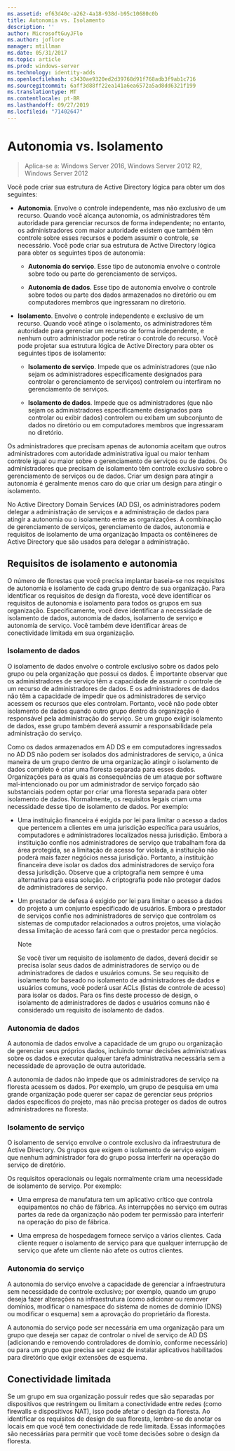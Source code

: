 ```yaml
---
ms.assetid: ef63d40c-a262-4a18-938d-b95c10680c0b
title: Autonomia vs. Isolamento
description: ''
author: MicrosoftGuyJFlo
ms.author: joflore
manager: mtillman
ms.date: 05/31/2017
ms.topic: article
ms.prod: windows-server
ms.technology: identity-adds
ms.openlocfilehash: c3430ae9320ed2d39768d91f768adb3f9ab1c716
ms.sourcegitcommit: 6aff3d88ff22ea141a6ea6572a5ad8dd6321f199
ms.translationtype: MT
ms.contentlocale: pt-BR
ms.lasthandoff: 09/27/2019
ms.locfileid: "71402647"
---
```

# <a name="autonomy-vs-isolation"></a>Autonomia vs. Isolamento

>Aplica-se a: Windows Server 2016, Windows Server 2012 R2, Windows Server 2012

Você pode criar sua estrutura de Active Directory lógica para obter um dos seguintes:  
  
-   **Autonomia**. Envolve o controle independente, mas não exclusivo de um recurso. Quando você alcança autonomia, os administradores têm autoridade para gerenciar recursos de forma independente; no entanto, os administradores com maior autoridade existem que também têm controle sobre esses recursos e podem assumir o controle, se necessário. Você pode criar sua estrutura de Active Directory lógica para obter os seguintes tipos de autonomia:  
  
    -   **Autonomia do serviço**. Esse tipo de autonomia envolve o controle sobre todo ou parte do gerenciamento de serviços.  
  
    -   **Autonomia de dados**. Esse tipo de autonomia envolve o controle sobre todos ou parte dos dados armazenados no diretório ou em computadores membros que ingressaram no diretório.  
  
-   **Isolamento**. Envolve o controle independente e exclusivo de um recurso. Quando você atinge o isolamento, os administradores têm autoridade para gerenciar um recurso de forma independente, e nenhum outro administrador pode retirar o controle do recurso. Você pode projetar sua estrutura lógica de Active Directory para obter os seguintes tipos de isolamento:  
  
    -   **Isolamento de serviço**. Impede que os administradores (que não sejam os administradores especificamente designados para controlar o gerenciamento de serviços) controlem ou interfiram no gerenciamento de serviços.  
  
    -   **Isolamento de dados**. Impede que os administradores (que não sejam os administradores especificamente designados para controlar ou exibir dados) controlem ou exibam um subconjunto de dados no diretório ou em computadores membros que ingressaram no diretório.  
  
Os administradores que precisam apenas de autonomia aceitam que outros administradores com autoridade administrativa igual ou maior tenham controle igual ou maior sobre o gerenciamento de serviços ou de dados. Os administradores que precisam de isolamento têm controle exclusivo sobre o gerenciamento de serviços ou de dados. Criar um design para atingir a autonomia é geralmente menos caro do que criar um design para atingir o isolamento.  
  
No Active Directory Domain Services (AD DS), os administradores podem delegar a administração de serviços e a administração de dados para atingir a autonomia ou o isolamento entre as organizações. A combinação de gerenciamento de serviços, gerenciamento de dados, autonomia e requisitos de isolamento de uma organização Impacta os contêineres de Active Directory que são usados para delegar a administração.  
  
## <a name="isolation-and-autonomy-requirements"></a>Requisitos de isolamento e autonomia  
O número de florestas que você precisa implantar baseia-se nos requisitos de autonomia e isolamento de cada grupo dentro de sua organização. Para identificar os requisitos de design da floresta, você deve identificar os requisitos de autonomia e isolamento para todos os grupos em sua organização. Especificamente, você deve identificar a necessidade de isolamento de dados, autonomia de dados, isolamento de serviço e autonomia de serviço. Você também deve identificar áreas de conectividade limitada em sua organização.  
  
### <a name="data-isolation"></a>Isolamento de dados  
O isolamento de dados envolve o controle exclusivo sobre os dados pelo grupo ou pela organização que possui os dados. É importante observar que os administradores de serviço têm a capacidade de assumir o controle de um recurso de administradores de dados. E os administradores de dados não têm a capacidade de impedir que os administradores de serviço acessem os recursos que eles controlam. Portanto, você não pode obter isolamento de dados quando outro grupo dentro da organização é responsável pela administração do serviço. Se um grupo exigir isolamento de dados, esse grupo também deverá assumir a responsabilidade pela administração do serviço.  
  
Como os dados armazenados em AD DS e em computadores ingressados no AD DS não podem ser isolados dos administradores de serviço, a única maneira de um grupo dentro de uma organização atingir o isolamento de dados completo é criar uma floresta separada para esses dados. Organizações para as quais as consequências de um ataque por software mal-intencionado ou por um administrador de serviço forçado são substanciais podem optar por criar uma floresta separada para obter isolamento de dados. Normalmente, os requisitos legais criam uma necessidade desse tipo de isolamento de dados. Por exemplo:  
  
-   Uma instituição financeira é exigida por lei para limitar o acesso a dados que pertencem a clientes em uma jurisdição específica para usuários, computadores e administradores localizados nessa jurisdição. Embora a instituição confie nos administradores de serviço que trabalham fora da área protegida, se a limitação de acesso for violada, a instituição não poderá mais fazer negócios nessa jurisdição. Portanto, a instituição financeira deve isolar os dados dos administradores de serviço fora dessa jurisdição. Observe que a criptografia nem sempre é uma alternativa para essa solução. A criptografia pode não proteger dados de administradores de serviço.  
  
-   Um prestador de defesa é exigido por lei para limitar o acesso a dados do projeto a um conjunto especificado de usuários. Embora o prestador de serviços confie nos administradores de serviço que controlam os sistemas de computador relacionados a outros projetos, uma violação dessa limitação de acesso fará com que o prestador perca negócios.  
  
    > [!NOTE]  
    > Se você tiver um requisito de isolamento de dados, deverá decidir se precisa isolar seus dados de administradores de serviço ou de administradores de dados e usuários comuns. Se seu requisito de isolamento for baseado no isolamento de administradores de dados e usuários comuns, você poderá usar ACLs (listas de controle de acesso) para isolar os dados. Para os fins deste processo de design, o isolamento de administradores de dados e usuários comuns não é considerado um requisito de isolamento de dados.  
  
### <a name="data-autonomy"></a>Autonomia de dados  
A autonomia de dados envolve a capacidade de um grupo ou organização de gerenciar seus próprios dados, incluindo tomar decisões administrativas sobre os dados e executar qualquer tarefa administrativa necessária sem a necessidade de aprovação de outra autoridade.  
  
A autonomia de dados não impede que os administradores de serviço na floresta acessem os dados. Por exemplo, um grupo de pesquisa em uma grande organização pode querer ser capaz de gerenciar seus próprios dados específicos do projeto, mas não precisa proteger os dados de outros administradores na floresta.  
  
### <a name="service-isolation"></a>Isolamento de serviço  
O isolamento de serviço envolve o controle exclusivo da infraestrutura de Active Directory. Os grupos que exigem o isolamento de serviço exigem que nenhum administrador fora do grupo possa interferir na operação do serviço de diretório.  
  
Os requisitos operacionais ou legais normalmente criam uma necessidade de isolamento de serviço. Por exemplo:  
  
-   Uma empresa de manufatura tem um aplicativo crítico que controla equipamentos no chão de fábrica. As interrupções no serviço em outras partes da rede da organização não podem ter permissão para interferir na operação do piso de fábrica.  
  
-   Uma empresa de hospedagem fornece serviço a vários clientes. Cada cliente requer o isolamento de serviço para que qualquer interrupção de serviço que afete um cliente não afete os outros clientes.  
  
### <a name="service-autonomy"></a>Autonomia do serviço  
A autonomia do serviço envolve a capacidade de gerenciar a infraestrutura sem necessidade de controle exclusivo; por exemplo, quando um grupo deseja fazer alterações na infraestrutura (como adicionar ou remover domínios, modificar o namespace do sistema de nomes de domínio (DNS) ou modificar o esquema) sem a aprovação do proprietário da floresta.  
  
A autonomia do serviço pode ser necessária em uma organização para um grupo que deseja ser capaz de controlar o nível de serviço de AD DS (adicionando e removendo controladores de domínio, conforme necessário) ou para um grupo que precisa ser capaz de instalar aplicativos habilitados para diretório que exigir extensões de esquema.  
  
## <a name="limited-connectivity"></a>Conectividade limitada  
Se um grupo em sua organização possuir redes que são separadas por dispositivos que restringem ou limitam a conectividade entre redes (como firewalls e dispositivos NAT), isso pode afetar o design da floresta. Ao identificar os requisitos de design de sua floresta, lembre-se de anotar os locais em que você tem conectividade de rede limitada. Essas informações são necessárias para permitir que você tome decisões sobre o design da floresta.  
  


